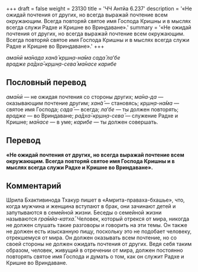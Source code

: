 +++
draft = false
weight = 23130
title = 'ЧЧ Антйа 6.237'
description = '«Не ожидай почтения от других, но всегда выражай почтение всем окружающим. Всегда повторяй святое имя Господа Кришны и в мыслях всегда служи Радхе и Кришне во Вриндаване».'
summary = '«Не ожидай почтения от других, но всегда выражай почтение всем окружающим. Всегда повторяй святое имя Господа Кришны и в мыслях всегда служи Радхе и Кришне во Вриндаване».'
+++

_ама̄нӣ ма̄нада хан̃а̄ кр̣шн̣а-на̄ма сада̄ ла_’_бе  
врадже ра̄дха̄-кр̣шн̣а-сева̄ ма̄насе карибе_

## Пословный перевод

_ама̄нӣ_ — не ожидая почтения со стороны других; _ма̄на_\-_да_ — оказывающим почтение другим; _хан̃а̄_ — становясь; _кр̣шн̣а_\-_на̄ма_ — святое имя Господа; _сада̄_ — всегда; _ла</em>’<em>бе_ — ты должен повторять; _врадже_ — во Вриндаване; _ра̄дха̄_\-_кр̣шн̣а_\-_сева̄_ — служение Радхе и Кришне; _ма̄насе_ — в уме; _карибе_ — ты должен совершать.

## Перевод

**«Не ожидай почтения от других, но всегда выражай почтение всем окружающим. Всегда повторяй святое имя Господа Кришны и в мыслях всегда служи Радхе и Кришне во Вриндаване».**

## Комментарий

Шрила Бхактивинода Тхакур пишет в «Амрита-праваха-бхашье», что, когда мужчина и женщина вступают в брак, они зачинают детей и запутываются в семейной жизни. Беседы о семейной жизни называются _гра̄мйа-катха̄_. Человек, который отрекся от мира, никогда не должен слушать такие разговоры и говорить на эти темы. Он также не должен есть изысканную пищу, поскольку это не подобает человеку, отрекшемуся от мира. Он должен оказывать всем почтение, но со своей стороны не должен ожидать почтения от других. Ведя себя таким образом, человек, живущий в отречении от мира, должен постоянно повторять святое имя Господа и думать о том, как он служит Радхе и Кришне во Вриндаване.
